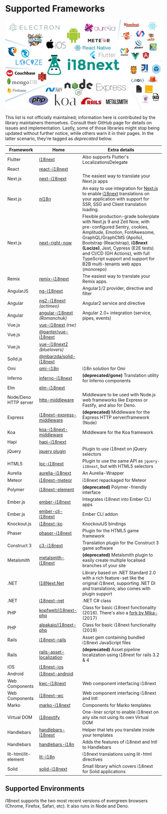 # Supported Frameworks

![](../.gitbook/assets/ecosys.jpg)

This list is not officially maintained; information here is contributed by the library maintainers themselves. Consult their GitHub page for details on issues and implementation. Lastly, some of those libraries might stop being updated without further notice, while others warn it in their pages. In the latter scenario, they're tagged as _deprecated_ below.

| Framework             | Home                                                                                | Extra details                                                                                                                                                                                                                                                                                                                                          |
| --------------------- | ----------------------------------------------------------------------------------- | ------------------------------------------------------------------------------------------------------------------------------------------------------------------------------------------------------------------------------------------------------------------------------------------------------------------------------------------------------ |
| Flutter               | [i18next](https://pub.dev/packages/i18next)                                         | Also supports Flutter's LocalizationsDelegate                                                                                                                                                                                                                                                                                                          |
| React                 | [react-i18next](https://github.com/i18next/react-i18next)                           |                                                                                                                                                                                                                                                                                                                                                        |
| Next.js               | [next-i18next](https://github.com/isaachinman/next-i18next)                         | The easiest way to translate your Next.js apps                                                                                                                                                                                                                                                                                                         |
| Next.js               | [ni18n](https://jcquintas.gitbook.io/ni18n/)                                        | An easy to use integration for [Next.js](https://nextjs.org) to enable [i18next](https://www.i18next.com) translations on your application with support for SSR, SSG and Client translation loading.                                                                                                                                                   |
| Next.js               | [next-right-now](https://github.com/UnlyEd/next-right-now)                          | Flexible production-grade boilerplate with Next.js 9 and Zeit Now, with pre-configured Sentry, cookies, Amplitude, Emotion, FontAwesome, GraphQL/GraphCMS (Apollo), Bootstrap (Reactstrap), **i18next (Locize)**, Jest, Cypress (E2E tests) and CI/CD (GH Actions), with full TypeScript support and support for B2B multi-tenants web apps (monorepo) |
| Remix                 | [remix-i18next](https://github.com/sergiodxa/remix-i18next)                         | The easiest way to translate your Remix apps.                                                                                                                                                                                                                                                                                                          |
| AngularJS             | [ng-i18next](https://github.com/i18next/ng-i18next)                                 | Angular1/2 provider, directive and filter                                                                                                                                                                                                                                                                                                              |
| Angular               | [ng2-i18next](https://github.com/actimeo/ng2-i18next) _(actimeo)_                   | Angular2 service and directive                                                                                                                                                                                                                                                                                                                         |
| Angular               | [angular-i18next](https://github.com/Romanchuk/angular-i18next) _(Romanchuk)_       | Angular 2.0+ integration (service, pipes, events)                                                                                                                                                                                                                                                                                                      |
| Vue.js                | [vue-i18next](https://github.com/rse/vue-i18next) _(rse)_                           |                                                                                                                                                                                                                                                                                                                                                        |
| Vue.js                | [@panter/vue-i18next](https://github.com/panter/vue-i18next)                        |                                                                                                                                                                                                                                                                                                                                                        |
| Vue.js                | [vue-i18next2](https://github.com/bluelovers/vue-i18next2) _(bluelovers)_           |                                                                                                                                                                                                                                                                                                                                                        |
| Solid.js              | [@mbarzda/solid-i18next](https://github.com/mbarzda/solid-i18next)                  |                                                                                                                                                                                                                                                                                                                                                        |
| Omi                   | [omi-i18n](https://github.com/i18next/omi-i18n)                                     | i18n solution for Omi                                                                                                                                                                                                                                                                                                                                  |
| Inferno               | [inferno-i18next](https://www.npmjs.com/package/inferno-i18next)                    | **(deprecated/gone)** Translation utility for Inferno components                                                                                                                                                                                                                                                                                       |
| Elm                   | [elm-i18next](https://github.com/ChristophP/elm-i18next)                            |                                                                                                                                                                                                                                                                                                                                                        |
| Node/Deno HTTP server | [http-middleware](https://github.com/i18next/i18next-http-middleware)               | Middleware to be used with Node.js web frameworks like Express or Fastify, and also for Deno.                                                                                                                                                                                                                                                          |
| Express               | [i18next-express-middleware](https://github.com/i18next/i18next-express-middleware) | **(deprecated)** Middleware for the Express HTTP server/framework (Node)                                                                                                                                                                                                                                                                               |
| Koa                   | [koa-i18next-middleware](https://github.com/lxzxl/koa-i18next-middleware)           | Middleware for the Koa framework                                                                                                                                                                                                                                                                                                                       |
| Hapi                  | [hapi-i18next](https://github.com/kenkouot/hapi-i18next)                            |                                                                                                                                                                                                                                                                                                                                                        |
| jQuery                | [jquery plugin](https://github.com/i18next/jquery-i18next)                          | Plugin to use i18next on jQuery selectors                                                                                                                                                                                                                                                                                                              |
| HTML5                 | [loc-i18next](https://github.com/mthh/loc-i18next)                                  | Plugin to use the same API as `jquery-i18next`, but with HTML5 selectors                                                                                                                                                                                                                                                                               |
| Aurelia               | [aurelia-i18next](https://github.com/aurelia/i18n)                                  | An Aurelia-Wrapper                                                                                                                                                                                                                                                                                                                                     |
| Meteor                | [i18next-meteor](https://github.com/ckir/i18next-meteor)                            | i18next repackaged for Meteor                                                                                                                                                                                                                                                                                                                          |
| Polymer               | [i18next-element](https://github.com/Polymer/i18next-element)                       | **(deprecated)** Polymer-friendly interface                                                                                                                                                                                                                                                                                                            |
| Ember.js              | [ember-i18next](https://github.com/OCTRI/ember-i18next)                             | Integrates i18next into Ember CLI apps                                                                                                                                                                                                                                                                                                                 |
| Ember.js              | [ember-cli-i18next](https://github.com/recipher/ember-cli-i18next)                  | Ember CLI addon                                                                                                                                                                                                                                                                                                                                        |
| Knockout.js           | [i18next-ko](https://github.com/leMaik/i18next-ko)                                  | KnockoutJS bindings                                                                                                                                                                                                                                                                                                                                    |
| Phaser                | [phaser-i18next](https://github.com/orange-games/phaser-i18next)                    | Plugin for the HTML5 game framework                                                                                                                                                                                                                                                                                                                    |
| Construct 3           | [c3-i18next](https://github.com/nagyv/c3-i18next/)                                  | Translation plugin for the Construct 3 game software                                                                                                                                                                                                                                                                                                   |
| Metalsmith            | [metalsmith-i18next](https://github.com/macprog-guy/metalsmith-i18next)             | **(deprecated)** Metalsmith plugin to easily create multiple localised branches of your site                                                                                                                                                                                                                                                           |
| .NET                  | [I18Next.Net](https://github.com/DarkLiKally/I18Next.Net)                           | Library based on .NET Standard 2.0 with a rich feature-set like the original i18next, supporting .NET DI and translations; also comes with plugin support                                                                                                                                                                                              |
| .NET                  | [i18next-net](https://github.com/leonardobaggio/i18next-net)                        | .NET C# class                                                                                                                                                                                                                                                                                                                                          |
| PHP                   | [kopfwelt/i18next-php](https://github.com/Acceptd/i18next-php)                      | Class for basic i18next functionality (2016). There's also a [fork by Mika-](https://github.com/Mika-/i18next-php) (2017)                                                                                                                                                                                                                              |
| PHP                   | [alpakaio/i18next-php](https://github.com/alpakaio/i18next-php)                     | Class for basic i18next functionality (2019)                                                                                                                                                                                                                                                                                                           |
| Rails                 | [i18next-rails](https://github.com/roblander/i18next-rails)                         | Asset gem containing bundled i18next JavaScript files                                                                                                                                                                                                                                                                                                  |
| Rails                 | [rails-asset-localization](https://github.com/nicolai86/rails-asset-localization)   | **(deprecated)** Asset pipeline localization using i18next for rails 3.2 & 4                                                                                                                                                                                                                                                                           |
| iOS                   | [i18next-ios](https://github.com/i18next/i18next-ios)                               |                                                                                                                                                                                                                                                                                                                                                        |
| Android               | [i18next-android](https://github.com/i18next/i18next-android)                       |                                                                                                                                                                                                                                                                                                                                                        |
| Web Components        | [kwc-i18next](https://github.com/successk/kwc-i18next)                              | Web component interfacing i18next                                                                                                                                                                                                                                                                                                                      |
| Web Components        | [i18next-wc](https://github.com/spurreiter/i18next-wc)                              | Web component interfacing i18next and Intl                                                                                                                                                                                                                                                                                                             |
| Marko                 | [marko-i18next](https://github.com/gunjam/marko-i18next)                            | Components for Marko templates                                                                                                                                                                                                                                                                                                                         |
| Virtual DOM           | [i18nextify](https://github.com/i18next/i18nextify)                                 | One-liner script to enable i18next on any site not using its own Virtual DOM                                                                                                                                                                                                                                                                           |
| Handlebars            | [handlebars-i18next](https://github.com/UUDigitalHumanitieslab/handlebars-i18next)  | Helper that lets you translate inside your templates                                                                                                                                                                                                                                                                                                   |
| Handlebars            | [handlebars-i18n](https://github.com/fwalzel/handlebars-i18n)                       | Adds the features of i18next and Intl to Handlebars                                                                                                                                                                                                                                                                                                    |
| lit-html/lit-element  | [lit-i18n](https://github.com/colscott/lit-i18n)                                    | i18next translations using lit-html directives                                                                                                                                                                                                                                                                                                         |
| Solid                 | [solid-i18next](https://github.com/mbarzda/solid-i18next)                           | Small library which covers i18next for Solid applications                                                                                                                                                                                                                                                                                              |

## Supported Environments

i18next supports the two most recent versions of evergreen browsers (Chrome, Firefox, Safari, etc). It also runs in Node and Deno.
